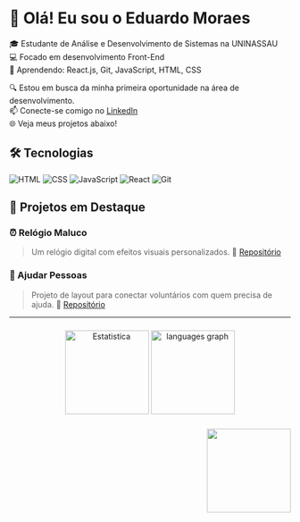 # 👋 Olá! Eu sou o Eduardo Moraes

🎓 Estudante de Análise e Desenvolvimento de Sistemas na UNINASSAU  
💻 Focado em desenvolvimento Front-End  
🚀 Aprendendo: React.js, Git, JavaScript, HTML, CSS  

🔍 Estou em busca da minha primeira oportunidade na área de desenvolvimento.  
📫 Conecte-se comigo no [LinkedIn](https://www.linkedin.com/in/seu-link-aqui)  
🌐 Veja meus projetos abaixo!

## 🛠️ Tecnologias
![HTML](https://img.shields.io/badge/-HTML5-E34F26?logo=html5&logoColor=fff)
![CSS](https://img.shields.io/badge/-CSS3-1572B6?logo=css3&logoColor=fff)
![JavaScript](https://img.shields.io/badge/-JavaScript-F7DF1E?logo=javascript&logoColor=000)
![React](https://img.shields.io/badge/-React-61DAFB?logo=react&logoColor=000)
![Git](https://img.shields.io/badge/-Git-F05032?logo=git&logoColor=fff)

## 📌 Projetos em Destaque

### ⏰ Relógio Maluco
> Um relógio digital com efeitos visuais personalizados.
🔗 [Repositório](https://github.com/EduardoMoraess/relogio_maluco)

### 🤝 Ajudar Pessoas
> Projeto de layout para conectar voluntários com quem precisa de ajuda.
🔗 [Repositório](https://github.com/EduardoMoraess/ajudar-pessoas)

---


###

<div align="center">
  <img src="https://github-readme-stats.vercel.app/api?username=EduardoMoraess&hide_title=false&hide_rank=false&show_icons=true&include_all_commits=true&count_private=true&disable_animations=false&theme=tokyonight&locale=en&hide_border=false" height="150" alt="Estatistica"  />
  <img src="https://github-readme-stats.vercel.app/api/top-langs?username=EduardoMoraess&locale=en&hide_title=false&layout=compact&card_width=320&langs_count=5&theme=tokyonight&hide_border=false" height="150" alt="languages graph"  />
</div>

###

<img align="right" height="150" src="https://preview.redd.it/super-smash-bros-x-stream-goku-dragon-ball-special-moveset-v0-ovolpu65xabc1.gif?width=540&auto=webp&s=b39b933c83afb05c0efc0991d33f9a2c1101b44a"  />

###

>

###



###

<br clear="both">



###
